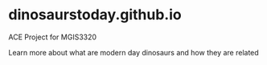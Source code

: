 # dinosaurstoday.github.io
ACE Project for MGIS3320

Learn more about what are modern day dinosaurs and how they are related
